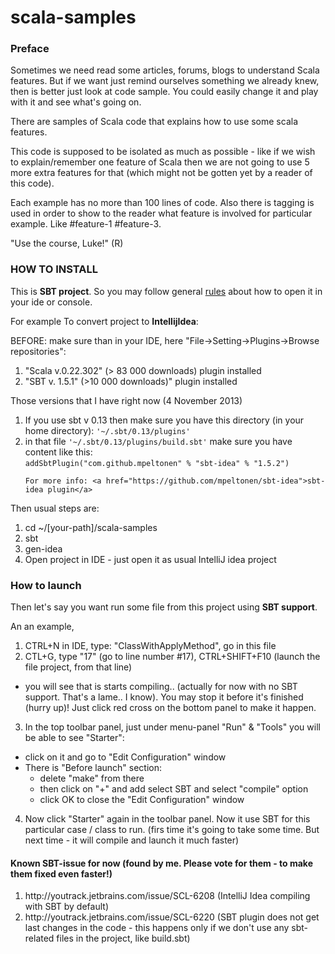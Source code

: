 scala-samples
=============

<h3>Preface</h3>
Sometimes we need read some articles, forums, blogs to understand Scala features.
But if we want just remind ourselves something we already knew, then is better just look at code sample.
You could easily change it and play with it and see what's going on.

There are samples of Scala code that explains how to use some scala features.

This code is supposed to be isolated as much as possible - like if we wish to explain/remember one feature of Scala then we are not
going to use 5 more extra features for that (which might not be gotten yet by a reader of this code).

Each example has no more than 100 lines of code. Also there is tagging is used in order to show to the reader what feature is involved
for particular example. Like #feature-1 #feature-3.

"Use the course, Luke!" (R)

<h3>HOW TO INSTALL</h3>

This is <b>SBT project</b>. So you may follow general <a href="http://www.scala-sbt.org/release/docs/index.html" target="_blank">rules</a> about how to open it in your ide or console.

For example To convert project to <b>IntellijIdea</b>:

BEFORE: make sure than in your IDE, here "File->Setting->Plugins->Browse repositories":
 1. "Scala v.0.22.302" (> 83 000 downloads) plugin installed
 2. "SBT v. 1.5.1" (>10 000 downloads)" plugin installed

Those versions that I have right now (4 November 2013)



<ol>
 <li> If you use sbt v 0.13 then make sure you have this directory (in your home directory): <code>'~/.sbt/0.13/plugins'</code> </li>
 <li> in that file <code>'~/.sbt/0.13/plugins/build.sbt'</code> make sure you have content like this: <br />
    <code>addSbtPlugin("com.github.mpeltonen" % "sbt-idea" % "1.5.2")</code>
 </li>


    For more info: <a href="https://github.com/mpeltonen/sbt-idea">sbt-idea plugin</a>
 </ol>

 Then usual steps are:
 <ol>
  <li>cd ~/[your-path]/scala-samples</li>
  <li>sbt</li>
  <li>gen-idea</li>
  <li>Open project in IDE - just open it as usual IntelliJ idea project</li>
</ol>

<h3>How to launch</h3>

Then let's say you want run some file from this project using <b>SBT support</b>.

An an example,
 1. CTRL+N in IDE, type: "ClassWithApplyMethod", go in this file
 2. CTL+G, type "17" (go to line number #17), CTRL+SHIFT+F10 (launch the file project, from that line)
  - you will see that is starts compiling.. (actually for now with no SBT support. That's a lame.. I know).
    You may stop it before it's finished (hurry up)! Just click red cross on the bottom panel to make it happen.
 3. In the top toolbar panel, just under menu-panel "Run" & "Tools" you will be able to see "Starter":
   - click on it and go to "Edit Configuration" window
   - There is "Before launch" section:
     - delete "make" from there
     - then click on "+" and add select SBT and select "compile" option
     - click OK to close the "Edit Configuration" window
 4. Now click "Starter" again in the toolbar panel. Now it use SBT for this particular case / class to run.
   (firs time it's going to take some time. But next time - it will compile and launch it much faster)


<h4>Known SBT-issue for now (found by me. <b>Please vote for them - to make them fixed even faster</b>!)</h4>
<ol>
<li>http://youtrack.jetbrains.com/issue/SCL-6208  (IntelliJ Idea compiling with SBT by default) </li>
<li>http://youtrack.jetbrains.com/issue/SCL-6220  (SBT plugin does not get last changes in the code -
                                                    this happens only if we don't use any sbt-related files in the project, like build.sbt) </li>
</ol>